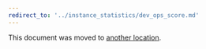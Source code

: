 ```yaml
---
redirect_to: '../instance_statistics/dev_ops_score.md'
---
```


This document was moved to [another location](../instance_statistics/dev_ops_score.md).
